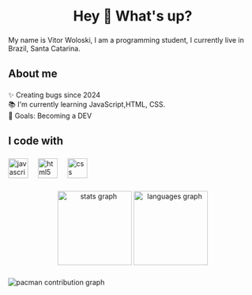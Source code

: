 <h1 align="center">Hey 👋 What's up?</h1>

###

<p align="left">My name is Vitor Woloski, I am a programming student, I currently live in Brazil, Santa Catarina.</p>

###

<h2 align="left">About me</h2>

###

<p align="left">✨ Creating bugs since 2024<br>📚 I'm currently learning JavaScript,HTML, CSS.<br>🎯 Goals: Becoming a DEV</p>

###

<h2 align="left">I code with</h2>

###

<div align="left">
  <img src="https://cdn.jsdelivr.net/gh/devicons/devicon/icons/javascript/javascript-original.svg" height="40" alt="javascript logo"  />
  <img width="12" />
  <img src="https://cdn.jsdelivr.net/gh/devicons/devicon/icons/html5/html5-original.svg" height="40" alt="html5 logo"  />
  <img width="12" />
  <img src="https://cdn.jsdelivr.net/gh/devicons/devicon/icons/css3/css3-original.svg" height="40" alt="css logo"  />
</div>

###

<div align="center">
  <img src="https://github-readme-stats.vercel.app/api?username=vwoloskii&hide_title=false&hide_rank=false&show_icons=true&include_all_commits=true&count_private=true&disable_animations=false&theme=vue-dark&locale=en&hide_border=false&order=1" height="150" alt="stats graph"  />
  <img src="https://github-readme-stats.vercel.app/api/top-langs?username=vwoloskii&locale=en&hide_title=false&layout=compact&card_width=320&langs_count=5&theme=vue-dark&hide_border=false&order=2" height="150" alt="languages graph"  />
</div>

###

<picture>
  <source media="(prefers-color-scheme: dark)" srcset="https://raw.githubusercontent.com/vwoloskii/vwoloskii/output/pacman-contribution-graph-dark.svg">
  <source media="(prefers-color-scheme: light)" srcset="https://raw.githubusercontent.com/vwoloskii/vwoloskii/output/pacman-contribution-graph.svg">
  <img alt="pacman contribution graph" src="https://raw.githubusercontent.com/vwoloskii/vwoloskii/output/pacman-contribution-graph.svg">
</picture>

###
